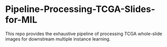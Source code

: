 # Pipeline-Processing-TCGA-Slides-for-MIL
This repo provides the exhaustive pipeline of processing TCGA whole-slide images for downstream multiple instance learning.
